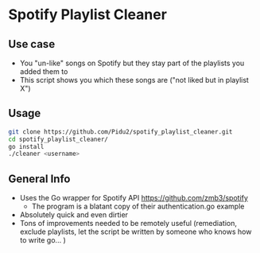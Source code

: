 # Spotify Playlist Cleaner
## Use case
- You "un-like" songs on Spotify but they stay part of the playlists you added them to
- This script shows you which these songs are ("not liked but in playlist X")

## Usage
```bash
git clone https://github.com/Pidu2/spotify_playlist_cleaner.git
cd spotify_playlist_cleaner/
go install
./cleaner <username>
```

## General Info
- Uses the Go wrapper for Spotify API https://github.com/zmb3/spotify
  - The program is a blatant copy of their authentication.go example
- Absolutely quick and even dirtier
- Tons of improvements needed to be remotely useful (remediation, exclude playlists, let the script be written by someone who knows how to write go... )
